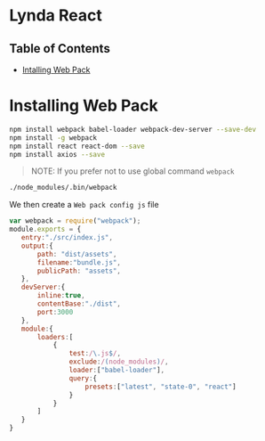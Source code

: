 # Lynda React

 ## Table of Contents
- [Intalling Web Pack](#installing-web-pack)



 # Installing Web Pack

 ```sh
 npm install webpack babel-loader webpack-dev-server --save-dev
 npm install -g webpack
 npm install react react-dom --save
 npm install axios --save
 ```
>NOTE: If you prefer not to use global command `webpack`

 ```sh
 ./node_modules/.bin/webpack
 ```


 We then create a `Web pack config js` file

 ```js
 var webpack = require("webpack");
 module.exports = {
    entry:"./src/index.js",
    output:{
        path: "dist/assets",
        filename:"bundle.js",
        publicPath: "assets",
    },
    devServer:{
        inline:true,
        contentBase:"./dist",
        port:3000
    },
    module:{
        loaders:[
            {
                test:/\.js$/,
                exclude:/(node_modules)/,
                loader:["babel-loader"],
                query:{
                    presets:["latest", "state-0", "react"]
                }
            }
        ]
    }
 }
 ```
